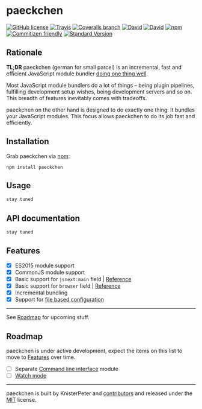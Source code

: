 # paeckchen

[![GitHub license](https://img.shields.io/github/license/KnisterPeter/paeckchen.svg)]()
[![Travis](https://img.shields.io/travis/KnisterPeter/paeckchen.svg)](https://travis-ci.org/KnisterPeter/paeckchen)
[![Coveralls branch](https://img.shields.io/coveralls/KnisterPeter/paeckchen/master.svg)](https://coveralls.io/github/KnisterPeter/paeckchen)
[![David](https://img.shields.io/david/KnisterPeter/paeckchen.svg)](https://david-dm.org/KnisterPeter/paeckchen)
[![David](https://img.shields.io/david/dev/KnisterPeter/paeckchen.svg)](https://david-dm.org/KnisterPeter/paeckchen#info=devDependencies&view=table)
[![npm](https://img.shields.io/npm/v/paeckchen.svg)](https://www.npmjs.com/package/paeckchen)
[![Commitizen friendly](https://img.shields.io/badge/commitizen-friendly-brightgreen.svg)](http://commitizen.github.io/cz-cli/)
[![Standard Version](https://img.shields.io/badge/release-standard%20version-brightgreen.svg)](https://github.com/conventional-changelog/standard-version)

## Rationale

**TL;DR** paeckchen (german for small parcel) is an incremental, fast and efficient JavaScript module bundler
[doing one thing well](https://en.wikipedia.org/wiki/Unix_philosophy#Do_One_Thing_and_Do_It_Well).

Most JavaScript module bundlers do a lot of things – being plugin pipelines, fulfilling development setup wishes, being
development servers and so on. This breadth of features inevitably comes with tradeoffs.

paeckchen on the other hand is designed to do exactly one thing: It bundles your JavaScript modules. This focus allows
paeckchen to do its job fast and efficiently.

## Installation

Grab paeckchen via [npm](https://www.npmjs.com/package/paeckchen):

```shell
npm install paeckchen
```

## Usage

```javascript
stay tuned
```

## API documentation

```javascript
stay tuned
```

## Features

* [x] ES2015 module support
* [x] CommonJS module support
* [x] Basic support for `jsnext:main` field | [Reference](https://github.com/rollup/rollup/wiki/jsnext:main)
* [x] Basic support for `browser` field | [Reference](https://github.com/defunctzombie/package-browser-field-spec)
* [x] Incremental bundling
* [X] Support for [file based configuration](https://github.com/KnisterPeter/paeckchen/issues/29)

---

See [Roadmap](#Roadmap) for upcoming stuff.

## Roadmap

paeckchen is under active development, expect the items on this list to move to
[Features](#features) over time.

* [ ] Separate [Command line interface](https://github.com/KnisterPeter/paeckchen/issues/41) module
* [ ] [Watch mode](https://github.com/KnisterPeter/paeckchen/issues/27)

---
paeckchen is built by KnisterPeter and [contributors](https://github.com/KnisterPeter/paeckchen/graphs/contributors)
and released under the [MIT](./LICENSE) license.
